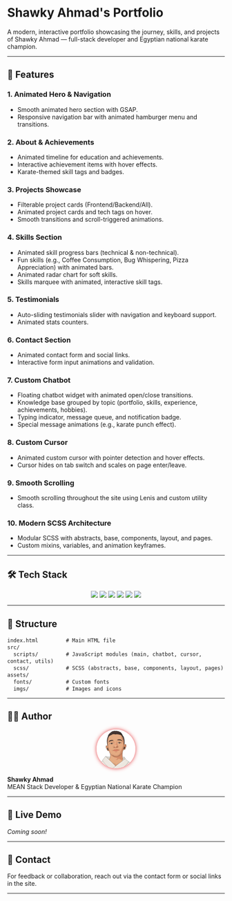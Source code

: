 # Shawky Ahmad's Portfolio

A modern, interactive portfolio showcasing the journey, skills, and projects of Shawky Ahmad — full-stack developer and Egyptian national karate champion.


---

## 🚀 Features

### 1. Animated Hero & Navigation
- Smooth animated hero section with GSAP.
- Responsive navigation bar with animated hamburger menu and transitions.

### 2. About & Achievements
- Animated timeline for education and achievements.
- Interactive achievement items with hover effects.
- Karate-themed skill tags and badges.

### 3. Projects Showcase
- Filterable project cards (Frontend/Backend/All).
- Animated project cards and tech tags on hover.
- Smooth transitions and scroll-triggered animations.

### 4. Skills Section
- Animated skill progress bars (technical & non-technical).
- Fun skills (e.g., Coffee Consumption, Bug Whispering, Pizza Appreciation) with animated bars.
- Animated radar chart for soft skills.
- Skills marquee with animated, interactive skill tags.

### 5. Testimonials
- Auto-sliding testimonials slider with navigation and keyboard support.
- Animated stats counters.

### 6. Contact Section
- Animated contact form and social links.
- Interactive form input animations and validation.

### 7. Custom Chatbot
- Floating chatbot widget with animated open/close transitions.
- Knowledge base grouped by topic (portfolio, skills, experience, achievements, hobbies).
- Typing indicator, message queue, and notification badge.
- Special message animations (e.g., karate punch effect).

### 8. Custom Cursor
- Animated custom cursor with pointer detection and hover effects.
- Cursor hides on tab switch and scales on page enter/leave.

### 9. Smooth Scrolling
- Smooth scrolling throughout the site using Lenis and custom utility class.

### 10. Modern SCSS Architecture
- Modular SCSS with abstracts, base, components, layout, and pages.
- Custom mixins, variables, and animation keyframes.

---

## 🛠️ Tech Stack

<div align="center">
  <img src="https://img.shields.io/badge/HTML5-000?style=for-the-badge&logo=html5&logoColor=E34F26"/>
  <img src="https://img.shields.io/badge/SCSS-000?style=for-the-badge&logo=sass&logoColor=CC6699"/>
  <img src="https://img.shields.io/badge/JavaScript-000?style=for-the-badge&logo=javascript&logoColor=F7DF1E"/>
  <img src="https://img.shields.io/badge/GSAP-000?style=for-the-badge&logo=greensock&logoColor=88CE02"/>
  <img src="https://img.shields.io/badge/Lenis-000?style=for-the-badge&logoColor=white"/>
  <img src="https://img.shields.io/badge/FontAwesome-000?style=for-the-badge&logo=fontawesome&logoColor=528DD7"/>
</div>

---

## 📂 Structure

```text
index.html         # Main HTML file
src/
  scripts/         # JavaScript modules (main, chatbot, cursor, contact, utils)
  scss/            # SCSS (abstracts, base, components, layout, pages)
assets/
  fonts/           # Custom fonts
  imgs/            # Images and icons
```

---

## 👨‍💻 Author
<div align="center">
  <img src="assets/imgs/me.png" alt="Shawky Ahmad" width="90" style="border-radius:50%;box-shadow:0 0 10px #e5383b;"/>
</div>

**Shawky Ahmad**  
MEAN Stack Developer & Egyptian National Karate Champion

---

## 📣 Live Demo
*Coming soon!*

---

## 📧 Contact
For feedback or collaboration, reach out via the contact form or social links in the site.

---




